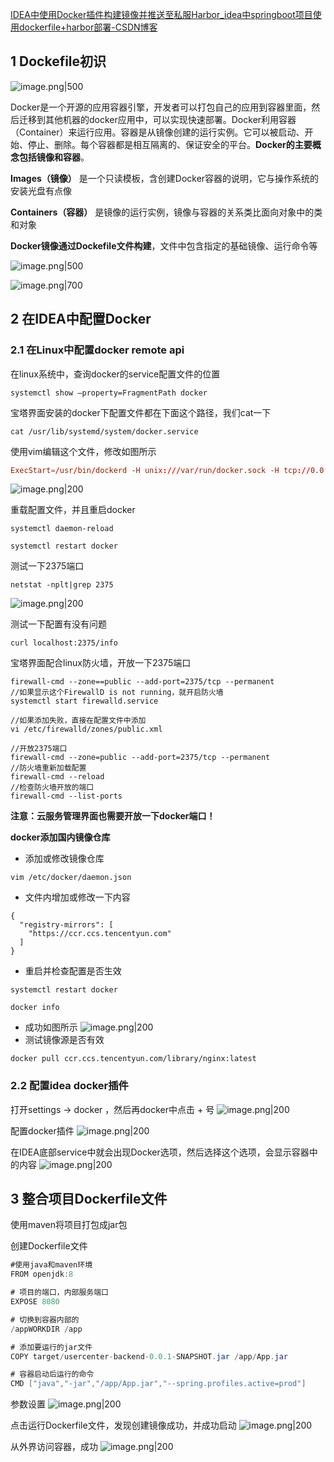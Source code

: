 
[IDEA中使用Docker插件构建镜像并推送至私服Harbor_idea中springboot项目使用dockerfile+harbor部署-CSDN博客](https://blog.csdn.net/An1090239782/article/details/111316025)
## 1 Dockefile初识

![image.png|500](https://my-obsidian-image.oss-cn-guangzhou.aliyuncs.com/2024/04/35c814877cca499740c0448ed80211a5.png)

Docker是一个开源的应用容器引擎，开发者可以打包自己的应用到容器里面，然后迁移到其他机器的docker应用中，可以实现快速部署。Docker利用容器（Container）来运行应用。容器是从镜像创建的运行实例。它可以被启动、开始、停止、删除。每个容器都是相互隔离的、保证安全的平台。**Docker的主要概念包括镜像和容器**。

**Images（镜像）** 是一个只读模板，含创建Docker容器的说明，它与操作系统的安装光盘有点像

**Containers（容器）** 是镜像的运行实例，镜像与容器的关系类比面向对象中的类和对象

**Docker镜像通过Dockefile文件构建**，文件中包含指定的基础镜像、运行命令等

![image.png|500](https://my-obsidian-image.oss-cn-guangzhou.aliyuncs.com/2024/04/d823cdc0415514f40b0f621fd096968c.png)

![image.png|700](https://my-obsidian-image.oss-cn-guangzhou.aliyuncs.com/2024/04/5ecd98de233ba15548112a60f624a398.png)

## 2 在IDEA中配置Docker

### 2.1 在Linux中配置docker remote api

在linux系统中，查询docker的service配置文件的位置
```shell
systemctl show —property=FragmentPath docker
```

宝塔界面安装的docker下配置文件都在下面这个路径，我们cat一下
```shell
cat /usr/lib/systemd/system/docker.service
```

使用vim编辑这个文件，修改如图所示
```conf
ExecStart=/usr/bin/dockerd -H unix:///var/run/docker.sock -H tcp://0.0.0.0:2375
```

![image.png|200](https://my-obsidian-image.oss-cn-guangzhou.aliyuncs.com/2024/04/afe14d8dbf91c70138d775a353855560.png)

重载配置文件，并且重启docker
```shell
systemctl daemon-reload

systemctl restart docker
```

测试一下2375端口
```shell
netstat -nplt|grep 2375
```

![image.png|200](https://my-obsidian-image.oss-cn-guangzhou.aliyuncs.com/2024/04/014e8e456b9718e8e71d38fb6d329410.png)

测试一下配置有没有问题
```shell
curl localhost:2375/info
```

宝塔界面配合linux防火墙，开放一下2375端口
```shell
firewall-cmd --zone==public --add-port=2375/tcp --permanent
//如果显示这个FirewallD is not running，就开启防火墙
systemctl start firewalld.service

//如果添加失败，直接在配置文件中添加
vi /etc/firewalld/zones/public.xml

//开放2375端口
firewall-cmd --zone=public --add-port=2375/tcp --permanent
//防火墙重新加载配置
firewall-cmd --reload
//检查防火墙开放的端口
firewall-cmd --list-ports
```

**注意：云服务管理界面也需要开放一下docker端口！**

**docker添加国内镜像仓库**
- 添加或修改镜像仓库
```text
vim /etc/docker/daemon.json
```

- 文件内增加或修改一下内容
```text
{
  "registry-mirrors": [
    "https://ccr.ccs.tencentyun.com"
  ]
}
```

- 重启并检查配置是否生效
```shell
systemctl restart docker

docker info
```

- 成功如图所示
  ![image.png|200](https://my-obsidian-image.oss-cn-guangzhou.aliyuncs.com/2024/04/018734f34805d175590ceeed6e0bb2ab.png)
- 测试镜像源是否有效
```text
docker pull ccr.ccs.tencentyun.com/library/nginx:latest
```



### 2.2 配置idea docker插件

打开settings -> docker ，然后再docker中点击 + 号
![image.png|200](https://my-obsidian-image.oss-cn-guangzhou.aliyuncs.com/2024/04/6a0b400d89da70dc217fe443191c1e7e.png)

配置docker插件
![image.png|200](https://my-obsidian-image.oss-cn-guangzhou.aliyuncs.com/2024/04/f4be65f2ea74ef833c9c56c7c794120b.png)

在IDEA底部service中就会出现Docker选项，然后选择这个选项，会显示容器中的内容
![image.png|200](https://my-obsidian-image.oss-cn-guangzhou.aliyuncs.com/2024/04/e6da63d54ec40a3a64748d358671cdf1.png)
## 3 整合项目Dockerfile文件


使用maven将项目打包成jar包

创建Dockerfile文件
```java
#使用java和maven环境  
FROM openjdk:8  

# 项目的端口，内部服务端口  
EXPOSE 8080  

# 切换到容器内部的 
/appWORKDIR /app  

# 添加要运行的jar文件  
COPY target/usercenter-backend-0.0.1-SNAPSHOT.jar /app/App.jar  

# 容器启动后运行的命令  
CMD ["java","-jar","/app/App.jar","--spring.profiles.active=prod"]
```

参数设置
![image.png|200](https://my-obsidian-image.oss-cn-guangzhou.aliyuncs.com/2024/04/cacce16bfe5883c26de798d882cf785e.png)

点击运行Dockerfile文件，发现创建镜像成功，并成功启动
![image.png|200](https://my-obsidian-image.oss-cn-guangzhou.aliyuncs.com/2024/04/9ce3d52787a4231cfa787611ff951632.png)

从外界访问容器，成功
![image.png|200](https://my-obsidian-image.oss-cn-guangzhou.aliyuncs.com/2024/04/ee316962c78b9836fb09cbcb24a6205f.png)
